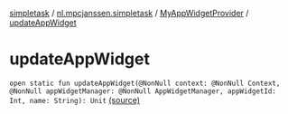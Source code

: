 [simpletask](../../index.md) / [nl.mpcjanssen.simpletask](../index.md) / [MyAppWidgetProvider](index.md) / [updateAppWidget](.)

# updateAppWidget

`open static fun updateAppWidget(@NonNull context: @NonNull Context, @NonNull appWidgetManager: @NonNull AppWidgetManager, appWidgetId: Int, name: String): Unit` [(source)](https://github.com/mpcjanssen/simpletask-android/blob/master/src/main/java/nl/mpcjanssen/simpletask/MyAppWidgetProvider.java#L140)